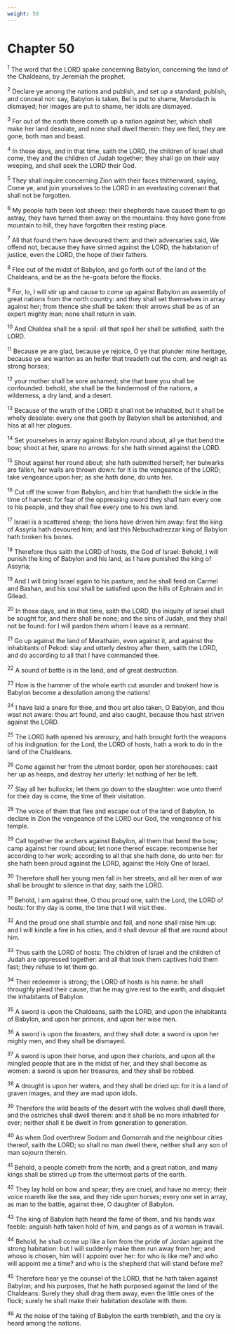 ```yaml
---
weight: 50
---
```


# Chapter 50

<sup>1</sup> The word that the LORD spake concerning Babylon, concerning the land of the Chaldeans, by Jeremiah the prophet. 

<sup>2</sup> Declare ye among the nations and publish, and set up a standard; publish, and conceal not: say, Babylon is taken, Bel is put to shame, Merodach is dismayed; her images are put to shame, her idols are dismayed. 

<sup>3</sup> For out of the north there cometh up a nation against her, which shall make her land desolate, and none shall dwell therein: they are fled, they are gone, both man and beast. 

<sup>4</sup> In those days, and in that time, saith the LORD, the children of Israel shall come, they and the children of Judah together; they shall go on their way weeping, and shall seek the LORD their God. 

<sup>5</sup> They shall inquire concerning Zion with their faces thitherward, saying, Come ye, and join yourselves to the LORD in an everlasting covenant that shall not be forgotten. 

<sup>6</sup> My people hath been lost sheep: their shepherds have caused them to go astray, they have turned them away on the mountains: they have gone from mountain to hill, they have forgotten their resting place. 

<sup>7</sup> All that found them have devoured them: and their adversaries said, We offend not, because they have sinned against the LORD, the habitation of justice, even the LORD, the hope of their fathers. 

<sup>8</sup> Flee out of the midst of Babylon, and go forth out of the land of the Chaldeans, and be as the he-goats before the flocks. 

<sup>9</sup> For, lo, I will stir up and cause to come up against Babylon an assembly of great nations from the north country: and they shall set themselves in array against her; from thence she shall be taken: their arrows shall be as of an expert mighty man; none shall return in vain. 

<sup>10</sup> And Chaldea shall be a spoil: all that spoil her shall be satisfied, saith the LORD. 

<sup>11</sup> Because ye are glad, because ye rejoice, O ye that plunder mine heritage, because ye are wanton as an heifer that treadeth out the corn, and neigh as strong horses; 

<sup>12</sup> your mother shall be sore ashamed; she that bare you shall be confounded: behold, she shall be the hindermost of the nations, a wilderness, a dry land, and a desert. 

<sup>13</sup> Because of the wrath of the LORD it shall not be inhabited, but it shall be wholly desolate: every one that goeth by Babylon shall be astonished, and hiss at all her plagues. 

<sup>14</sup> Set yourselves in array against Babylon round about, all ye that bend the bow; shoot at her, spare no arrows: for she hath sinned against the LORD. 

<sup>15</sup> Shout against her round about; she hath submitted herself; her bulwarks are fallen, her walls are thrown down: for it is the vengeance of the LORD; take vengeance upon her; as she hath done, do unto her. 

<sup>16</sup> Cut off the sower from Babylon, and him that handleth the sickle in the time of harvest: for fear of the oppressing sword they shall turn every one to his people, and they shall flee every one to his own land. 

<sup>17</sup> Israel is a scattered sheep; the lions have driven him away: first the king of Assyria hath devoured him; and last this Nebuchadrezzar king of Babylon hath broken his bones. 

<sup>18</sup> Therefore thus saith the LORD of hosts, the God of Israel: Behold, I will punish the king of Babylon and his land, as I have punished the king of Assyria; 

<sup>19</sup> And I will bring Israel again to his pasture, and he shall feed on Carmel and Bashan, and his soul shall be satisfied upon the hills of Ephraim and in Gilead. 

<sup>20</sup> In those days, and in that time, saith the LORD, the iniquity of Israel shall be sought for, and there shall be none; and the sins of Judah, and they shall not be found: for I will pardon them whom I leave as a remnant. 

<sup>21</sup> Go up against the land of Merathaim, even against it, and against the inhabitants of Pekod: slay and utterly destroy after them, saith the LORD, and do according to all that I have commanded thee. 

<sup>22</sup> A sound of battle is in the land, and of great destruction. 

<sup>23</sup> How is the hammer of the whole earth cut asunder and broken! how is Babylon become a desolation among the nations! 

<sup>24</sup> I have laid a snare for thee, and thou art also taken, O Babylon, and thou wast not aware: thou art found, and also caught, because thou hast striven against the LORD. 

<sup>25</sup> The LORD hath opened his armoury, and hath brought forth the weapons of his indignation: for the Lord, the LORD of hosts, hath a work to do in the land of the Chaldeans. 

<sup>26</sup> Come against her from the utmost border, open her storehouses: cast her up as heaps, and destroy her utterly: let nothing of her be left. 

<sup>27</sup> Slay all her bullocks; let them go down to the slaughter: woe unto them! for their day is come, the time of their visitation. 

<sup>28</sup> The voice of them that flee and escape out of the land of Babylon, to declare in Zion the vengeance of the LORD our God, the vengeance of his temple. 

<sup>29</sup> Call together the archers against Babylon, all them that bend the bow; camp against her round about; let none thereof escape: recompense her according to her work; according to all that she hath done, do unto her: for she hath been proud against the LORD, against the Holy One of Israel. 

<sup>30</sup> Therefore shall her young men fall in her streets, and all her men of war shall be brought to silence in that day, saith the LORD. 

<sup>31</sup> Behold, I am against thee, O thou proud one, saith the Lord, the LORD of hosts: for thy day is come, the time that I will visit thee. 

<sup>32</sup> And the proud one shall stumble and fall, and none shall raise him up: and I will kindle a fire in his cities, and it shall devour all that are round about him. 

<sup>33</sup> Thus saith the LORD of hosts: The children of Israel and the children of Judah are oppressed together: and all that took them captives hold them fast; they refuse to let them go. 

<sup>34</sup> Their redeemer is strong; the LORD of hosts is his name: he shall throughly plead their cause, that he may give rest to the earth, and disquiet the inhabitants of Babylon. 

<sup>35</sup> A sword is upon the Chaldeans, saith the LORD, and upon the inhabitants of Babylon, and upon her princes, and upon her wise men. 

<sup>36</sup> A sword is upon the boasters, and they shall dote: a sword is upon her mighty men, and they shall be dismayed. 

<sup>37</sup> A sword is upon their horse, and upon their chariots, and upon all the mingled people that are in the midst of her, and they shall become as women: a sword is upon her treasures, and they shall be robbed. 

<sup>38</sup> A drought is upon her waters, and they shall be dried up: for it is a land of graven images, and they are mad upon idols. 

<sup>39</sup> Therefore the wild beasts of the desert with the wolves shall dwell there, and the ostriches shall dwell therein: and it shall be no more inhabited for ever; neither shall it be dwelt in from generation to generation. 

<sup>40</sup> As when God overthrew Sodom and Gomorrah and the neighbour cities thereof, saith the LORD; so shall no man dwell there, neither shall any son of man sojourn therein. 

<sup>41</sup> Behold, a people cometh from the north; and a great nation, and many kings shall be stirred up from the uttermost parts of the earth. 

<sup>42</sup> They lay hold on bow and spear; they are cruel, and have no mercy; their voice roareth like the sea, and they ride upon horses; every one set in array, as man to the battle, against thee, O daughter of Babylon. 

<sup>43</sup> The king of Babylon hath heard the fame of them, and his hands wax feeble: anguish hath taken hold of him, and pangs as of a woman in travail. 

<sup>44</sup> Behold, he shall come up like a lion from the pride of Jordan against the strong habitation: but I will suddenly make them run away from her; and whoso is chosen, him will I appoint over her: for who is like me? and who will appoint me a time? and who is the shepherd that will stand before me? 

<sup>45</sup> Therefore hear ye the counsel of the LORD, that he hath taken against Babylon; and his purposes, that he hath purposed against the land of the Chaldeans: Surely they shall drag them away, even the little ones of the flock; surely he shall make their habitation desolate with them. 

<sup>46</sup> At the noise of the taking of Babylon the earth trembleth, and the cry is heard among the nations. 


